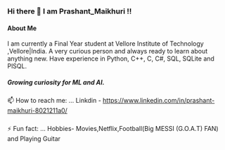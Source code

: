 ### Hi there 👋 I am Prashant_Maikhuri !!

<!--
**Prashant-Maikhuri/Prashant-Maikhuri** is a ✨ _special_ ✨ repository because its `README.md` (this file) appears on your GitHub profile.

Here are some ideas to get you started:

- 🔭 I’m currently working on ...
- 🌱 I’m currently learning ...
- 👯 I’m looking to collaborate on ...
- 🤔 I’m looking for help with ...
- 💬 Ask me about ...
- 📫 How to reach me: ... Linkdin - https://www.linkedin.com/in/prashant-maikhuri-8021211a0/ 
- 😄 Pronouns: ...
- ⚡ Fun fact: ... Hobbies- Movies,Netflix,Football and Playing Guitar
-->

#### About Me
I am currently a Final Year student at Vellore Institute of Technology ,Vellore|India.
A very curious person and always ready to learn about anything new. Have experience in Python, C++, C, C#, SQL, SQLite and PlSQL.

##### Growing curiosity for ML and AI.


📫 How to reach me: ... Linkdin - https://www.linkedin.com/in/prashant-maikhuri-8021211a0/
###
                     
                     
⚡ Fun fact: ... Hobbies- Movies,Netflix,Football(Big MESSI (G.O.A.T) FAN) and Playing Guitar

